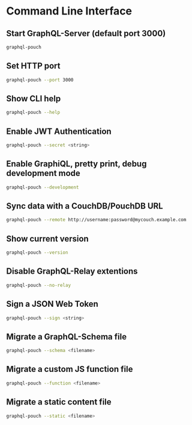 # Command Line Interface

## Start GraphQL-Server (default port 3000)

```bash
graphql-pouch
```

## Set HTTP port

```bash
graphql-pouch --port 3000
```

## Show CLI help

```bash
graphql-pouch --help
```

## Enable JWT Authentication

```bash
graphql-pouch --secret <string>
```

## Enable GraphiQL, pretty print, debug development mode

```bash
graphql-pouch --development
```

## Sync data with a CouchDB/PouchDB URL

```bash
graphql-pouch --remote http://username:password@mycouch.example.com
```

## Show current version

```bash
graphql-pouch --version
```

## Disable GraphQL-Relay extentions

```bash
graphql-pouch --no-relay
```

## Sign a JSON Web Token

```bash
graphql-pouch --sign <string>
```

## Migrate a GraphQL-Schema file

```bash
graphql-pouch --schema <filename>
```

## Migrate a custom JS function file

```bash
graphql-pouch --function <filename>
```

## Migrate a static content file

```bash
graphql-pouch --static <filename>
```
